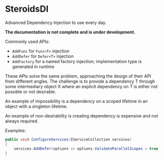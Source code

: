 # SteroidsDI

Advanced Dependency Injection to use every day.

**The documentation is not complete and is under development.**

Commonly used APIs:
- `AddFunc` for `Func<T>` injection
- `AddDefer` for `Defer<T>` injection
- `AddFactory` for a named factory injection; implementation type is generated in runtime

These APIs solve the same problem, approaching the design of their API from different angles.
The challenge is to provide a dependency T through some intermediary object X where an explicit
dependency on T is either not possible or not desirable.

An example of impossibility is a dependency on a scoped lifetime in an object with a singleton lifetime.

An example of non-desirability is creating dependency is expensive and not always required.

Examples:

```c#
public void ConfigureServices(IServiceCollection services)
{
    services.AddDefer(options => options.ValidateParallelScopes = true)
}
```